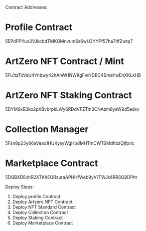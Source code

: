 Contract Addresses:

# Profile Contract
5EPdPPYuo2VJkcbdTMKGMnvum6s6wU3YYPf57ha7iffZwrp7

# ArtZero NFT Contract / Mint
5Fu1tzToVsU4Ynbwy42hAmW1NWKgFwNDBC4SmaYwEhXKLkHB

# ArtZero NFT Staking Contract
5DYM6xB3ko2pXBvbrpkLWy6RDdVFZTm3CNAzm8yaW9d5edxv

# Collection Manager
5Fsn8p23y66sVeao1HUKysyWgHbdMHTmCWT6MdhbzQjfpric

# Marketplace Contract
5DGBXDExhR2XTKhEQRzuraAPHHfWeb9yV1TWJk4RR6Q9DPht


Deploy Steps:
1. Deploy profile Contract
2. Deploy Artzero NFT Contract
3. Deploy NFT Standard Contract
4. Deploy Collection Contract
5. Deploy Staking Contract
6. Deploy Marketplace Contract
